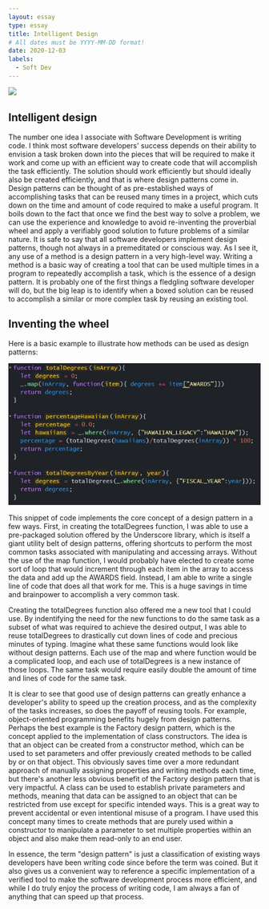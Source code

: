 ```yaml
---
layout: essay
type: essay
title: Intelligent Design
# All dates must be YYYY-MM-DD format!
date: 2020-12-03
labels:
  - Soft Dev
---
```


<img class="ui medium center floating image" src="https://upload.wikimedia.org/wikipedia/commons/thumb/5/5b/Michelangelo_-_Creation_of_Adam_%28cropped%29.jpg/1920px-Michelangelo_-_Creation_of_Adam_%28cropped%29.jpg">

## Intelligent design

The number one idea I associate with Software Development is writing code. I think most software developers' success depends on their ability to envision a task broken down into the pieces that will be required to make it work and come up with an efficient way to create code that will accomplish the task efficiently. The solution should work efficiently but should ideally also be created efficiently, and that is where design patterns come in. Design patterns can be thought of as pre-established ways of accomplishing tasks that can be reused many times in a project, which cuts down on the time and amount of code required to make a useful program. It boils down to the fact that once we find the best way to solve a problem, we can use the experience and knowledge to avoid re-inventing the proverbial wheel and apply a verifiably good solution to future problems of a similar nature. It is safe to say that all software developers implement design patterns, though not always in a premeditated or conscious way. As I see it, any use of a method is a design pattern in a very high-level way. Writing a method is a basic way of creating a tool that can be used multiple times in a program to repeatedly accomplish a task, which is the essence of a design pattern. It is probably one of the first things a fledgling software developer will do, but the big leap is to identify when a boxed solution can be reused to accomplish a similar or more complex task by reusing  an existing tool. 

## Inventing the wheel

Here is a basic example to illustrate how methods can be used as design patterns:

<img class="ui medium left floated image" src="../images/dpexample.JPG">

This snippet of code implements the core concept of a design pattern in a few ways. First, in creating the totalDegrees function, I was able to use a pre-packaged solution offered by the Underscore library, which is itself a giant utility belt of design patterns, offering shortcuts to perform the most common tasks associated with manipulating and accessing arrays. Without the use of the map function, I would probably have elected to create some sort of loop that would increment through each item in the array to access the data and add up the AWARDS field. Instead, I am able to write a single line of code that does all that work for me. This is a huge savings in time and brainpower to accomplish a very common task. 

Creating the totalDegrees function also offered me a new tool that I could use. By indentifying the need for the new functions to do the same task as a subset of what was required to achieve the desired output, I was able to reuse totalDegrees to drastically cut down lines of code and precious minutes of typing. Imagine what these same functions would look like without design patterns. Each use of the map and where function would be a complicated loop, and each use of totalDegrees is a new instance of those loops. The same task would require easily double the amount of time and lines of code for the same task.

It is clear to see that good use of design patterns can greatly enhance a developer's ability to speed up the creation process, and as the complexity of the tasks increases, so does the payoff of reusing tools. For example, object-oriented programming benefits hugely from design patterns. Perhaps the best example is the Factory design pattern, which is the concept applied to the implementation of class constructors. The idea is that an object can be created from a constructor method, which can be used to set parameters and offer previously created methods to be called by or on that object. This obviously saves time over a more redundant approach of manually assigning properties and writing methods each time, but there's another less obvious benefit of the Factory design pattern that is very impactful. A class can be used to establish private parameters and methods, meaning that data can be assigned to an object that can be restricted from use except for specific intended ways. This is a great way to prevent accidental or even intentional misuse of a program. I have used this concept many times to create methods that are purely used within a constructor to manipulate a parameter to set multiple properties within an object and also make them read-only to an end user. 

In essence, the term "design pattern" is just a classification of existing ways developers have been writing code since before the term was coined. But it also gives us a convenient way to reference a specific implementation of a verified tool to make the software development process more efficient, and while I do truly enjoy the process of writing code, I am always a fan of anything that can speed up that process.
